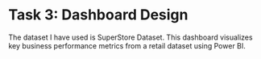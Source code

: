 # Task 3: Dashboard Design
The dataset I have used is SuperStore Dataset. 
This dashboard visualizes key business performance metrics from a retail dataset using Power BI.
